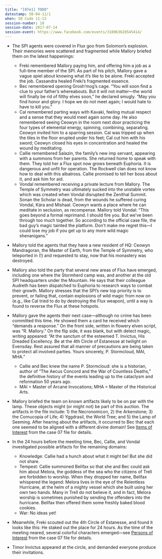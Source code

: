 ```yaml
---
title: "[07e1] TODO"
datestamp: 50-04-11/1
when: 50 Cudo 11-13
session-number: 18
session-date: 2017-07-14
session-event: https://www.facebook.com/events/318963628545414/
---
```


* The SPI agents were covered in Flux goo from Solomon’s explosion. Their memories were scattered and fragmented while Mallory briefed them on the latest happenings:
  * Freki remembered Mallory paying him, and offering him a job as a full-time member of the SPI. As part of his pitch, Mallory gave a vague spiel about knowing what it’s like to be alone. Freki accepted the job. Cassandra healed Freki’s fragmented essence.
  * Bec remembered opening Grosh’mog’s cage. “You will soon find a clue to your father’s whereabouts. But it will not matter—the world will finally be rid of filthy elves soon,” he declared smugly. “May you find honor and glory. I hope we do not meet again; I would hate to have to kill you.”
  * Cal remembered parting ways with Kavaki, feeling mutual respect and a sense that they would meet again some day. He also remembered seeing Ceowyn in the room next door practicing the four types of elemental energy, spinning, combining, separating. Ceowyn invited him to a sparring session. Cal was tripped up when the tiles in the floor erupted under his feet; Cal cut him with his sword; Ceowyn closed his eyes in concentration and healed the wound by meditating.
  * Callie remembered Salazin, the family’s new imp servant, appearing with a summons from her parents. She returned home to speak with them. They told her a Flux spot now grows beneath Euphoria. It is dangerous and unfit for operation. The Rockwell clan does not know how to deal with this albatross. Callie promised to tell her boss about it, and ask him for aid.
  * Vondal remembered receiving a private lecture from Mallory. The Temple of Symmetry was ultimately sucked into the unstable vortex which was created when Vondal disrupted the Zenithal Summit. Sonan the Scholar is dead, from the wounds he suffered curing Vondal, Kára and Mishaal. Ceowyn wants a place where he can meditate in seclusion, as recompense. Mallory told Vondal: “This goes beyond a formal reprimand. I should fire you. But we’ve been through too much together. So according to the official case file, the bad guy’s magic tainted the platform. Don’t make me regret this—I could lose my job if you get up to any more wild magic shenanigans.”

* Mallory told the agents that they have a new resident of HQ: Ceowyn Mandragoran, the Master of Earth, from the Temple of Symmetry, who teleported in (!) and requested to stay, now that his monastery was destroyed.

* Mallory also told the party that several new areas of Flux have emerged, including one where the Stormherd camp was, and another at the old SPI headquarters under the Mountain. He says that their colleague Audreth has been dispatched to Euphoria to research ways to combat their growth. Mallory stresses that the SPI’s new top priority is to prevent, or failing that, contain explosions of wild magic from now on (e.g., like Cal tried to do by destroying the Flux weapon), until a way is found to reverse the Flux at these hotspots.
* Mallory gave the agents their next case—although no crime has been committed this time. He showed them a card he received which “demands a response.” On the front side, written in flowery elven script, was “R. Mallory.” On the flip side, it was blank, but with detect magic, writing appeared: “At the sanctum of the esteemed T. Invictus, His Dreaded Excellency. Be at the 4th Circle of Estanesse at twilight on Evensday. Rest assured that all manner of precautions are being taken to protect all involved parties. Yours sincerely, P. Stormcloud, MAI, MHA.”
  * Callie and Bec knew the name P. Stormcloud: she is a historian, author of “The Aecus Concord and the War of Countless Deaths,” the definitive history of the events leading up to the cataclysm and reformation 50 years ago.
  * MAI = Master of Arcane Invocations; MHA = Master of the Historical Arts.

* Mallory briefed the team on known artifacts likely to be on par with the lamp. These objects might (or might not) be part of this auction. The artifacts in the file include: 1) the Necronomicon, 2) the Arkenstone; 3) the Cornucopia of Life; 4) Yggdrasil, the World Tree; and 5) the Lamp of Seeming. After hearing about the artifacts, it occurred to Bec that each one seemed to be aligned with a different divine domain! See [Items of Interest](case-07#items-of-interest) from the case 07 file for details.

* In the 24 hours before the meeting time, Bec, Callie, and Vondal investigated possible artifacts for the remaining domains:
  * Knowledge: Callie had a hunch about what it might be! But she did not share.
  * Tempest: Callie summoned Belifax so that she and Bec could ask him about Melora, the goddess of the sea who the citizens of Trell are forbidden to worship. When they dropped her name, Belifax whispered the legend: Melora lives in the eye of the Relentless Hurricane, at the helm of a mighty vessel which she built using her own two hands. Many in Trell do not believe it, and in fact, Melora worship is sometimes punished by sending the offenders into the hurricane. Belifax then offered them some freshly baked blood cookies.
  * War: No ideas yet!
* Meanwhile, Freki scouted out the 4th Circle of Estanesse, and found it looks like this: He staked out the place for 24 hours. As the time of the meeting neared, several colorful characters emerged—see [Persons of Interest](case-07#persons-of-interest) from the case 07 file for details.
* Timor Invictus appeared at the circle, and demanded everyone produce their invitations.
